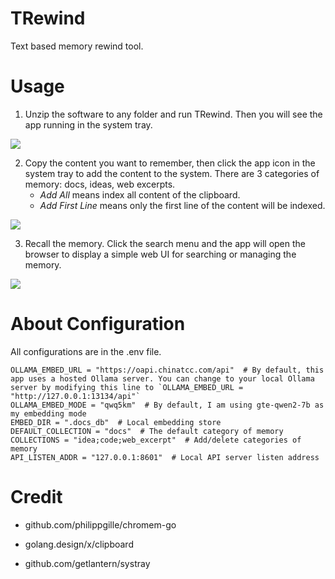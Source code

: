 # TRewind

Text based memory rewind tool.

# Usage

1. Unzip the software to any folder and run TRewind. Then you will see the app running in the system tray.

![](https://ipfs.ee/ipfs/QmSCVxRgcFhmE5JVkdL2eF88Uc84kxz3MrNYe6u4ux2g7M/gIgcr.png)

2. Copy the content you want to remember, then click the app icon in the system tray to add the content to the system. There are 3 categories of memory: docs, ideas, web excerpts. 
    - *Add All* means index all content of the clipboard.
    - *Add First Line* means only the first line of the content will be indexed.

![](https://ipfs.ee/ipfs/QmdHZE9a7ZdcjdBg5LQorjdZfz38ytAEqoRcgVhXdaNtDF/2AH8a.png)

3. Recall the memory. Click the search menu and the app will open the browser to display a simple web UI for searching or managing the memory.

![](https://ipfs.ee/ipfs/QmTn1JeZeTPrgywS2Qejkp1WYpZ3BJwpefREBSSeCRCfgh/FSSc4.png)


# About Configuration

All configurations are in the .env file.

```
OLLAMA_EMBED_URL = "https://oapi.chinatcc.com/api"  # By default, this app uses a hosted Ollama server. You can change to your local Ollama server by modifying this line to `OLLAMA_EMBED_URL = "http://127.0.0.1:13134/api"`
OLLAMA_EMBED_MODE = "qwq5km"  # By default, I am using gte-qwen2-7b as my embedding mode
EMBED_DIR = ".docs_db"  # Local embedding store
DEFAULT_COLLECTION = "docs"  # The default category of memory
COLLECTIONS = "idea;code;web_excerpt"  # Add/delete categories of memory
API_LISTEN_ADDR = "127.0.0.1:8601"  # Local API server listen address
```

# Credit

- github.com/philippgille/chromem-go

- golang.design/x/clipboard

- github.com/getlantern/systray
